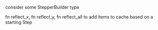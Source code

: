 consider some StepperBuilder type

fn reflect_x, fn reflect_y, fn reflect_all to add items to cache based on a starting Step

